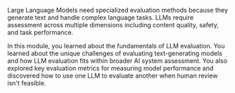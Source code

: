 Large Language Models need specialized evaluation methods because they generate text and handle complex language tasks. LLMs require assessment across multiple dimensions including content quality, safety, and task performance.

In this module, you learned about the fundamentals of LLM evaluation. You learned about the unique challenges of evaluating text-generating models and how LLM evaluation fits within broader AI system assessment. You also explored key evaluation metrics for measuring model performance and discovered how to use one LLM to evaluate another when human review isn't feasible.